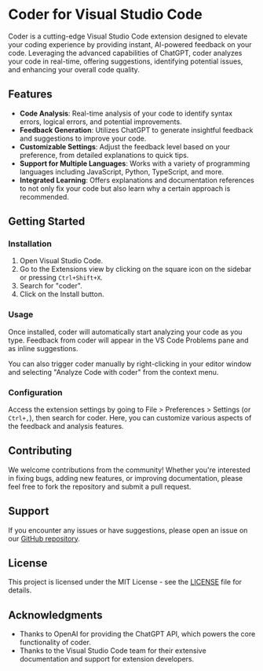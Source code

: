# Coder for Visual Studio Code

Coder is a cutting-edge Visual Studio Code extension designed to elevate your coding experience by providing instant, AI-powered feedback on your code. Leveraging the advanced capabilities of ChatGPT, coder analyzes your code in real-time, offering suggestions, identifying potential issues, and enhancing your overall code quality.

## Features

- **Code Analysis**: Real-time analysis of your code to identify syntax errors, logical errors, and potential improvements.
- **Feedback Generation**: Utilizes ChatGPT to generate insightful feedback and suggestions to improve your code.
- **Customizable Settings**: Adjust the feedback level based on your preference, from detailed explanations to quick tips.
- **Support for Multiple Languages**: Works with a variety of programming languages including JavaScript, Python, TypeScript, and more.
- **Integrated Learning**: Offers explanations and documentation references to not only fix your code but also learn why a certain approach is recommended.

## Getting Started

### Installation

1. Open Visual Studio Code.
2. Go to the Extensions view by clicking on the square icon on the sidebar or pressing `Ctrl+Shift+X`.
3. Search for "coder".
4. Click on the Install button.

### Usage

Once installed, coder will automatically start analyzing your code as you type. Feedback from coder will appear in the VS Code Problems pane and as inline suggestions.

You can also trigger coder manually by right-clicking in your editor window and selecting "Analyze Code with coder" from the context menu.

### Configuration

Access the extension settings by going to File > Preferences > Settings (or `Ctrl+,`), then search for coder. Here, you can customize various aspects of the feedback and analysis features.

## Contributing

We welcome contributions from the community! Whether you're interested in fixing bugs, adding new features, or improving documentation, please feel free to fork the repository and submit a pull request.

## Support

If you encounter any issues or have suggestions, please open an issue on our [GitHub repository](https://github.com/your-username/coder).

## License

This project is licensed under the MIT License - see the [LICENSE](LICENSE) file for details.

## Acknowledgments

- Thanks to OpenAI for providing the ChatGPT API, which powers the core functionality of coder.
- Thanks to the Visual Studio Code team for their extensive documentation and support for extension developers.

